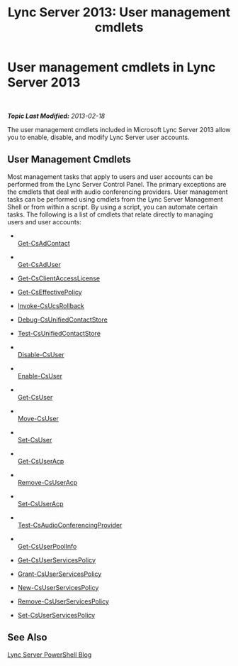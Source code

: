 ﻿---
title: 'Lync Server 2013: User management cmdlets'
TOCTitle: User management cmdlets
ms:assetid: 85312f3f-28e8-421c-b94c-e6ead1f5f755
ms:mtpsurl: https://technet.microsoft.com/en-us/library/Gg398677(v=OCS.15)
ms:contentKeyID: 48184702
ms.date: 07/23/2014
mtps_version: v=OCS.15
---

<div data-xmlns="http://www.w3.org/1999/xhtml">

<div class="topic" data-xmlns="http://www.w3.org/1999/xhtml" data-msxsl="urn:schemas-microsoft-com:xslt" data-cs="http://msdn.microsoft.com/en-us/">

<div data-asp="http://msdn2.microsoft.com/asp">

# User management cmdlets in Lync Server 2013

</div>

<div id="mainSection">

<div id="mainBody">

<span> </span>

_**Topic Last Modified:** 2013-02-18_

The user management cmdlets included in Microsoft Lync Server 2013 allow you to enable, disable, and modify Lync Server user accounts.

<div>

## User Management Cmdlets

Most management tasks that apply to users and user accounts can be performed from the Lync Server Control Panel. The primary exceptions are the cmdlets that deal with audio conferencing providers. User management tasks can be performed using cmdlets from the Lync Server Management Shell or from within a script. By using a script, you can automate certain tasks. The following is a list of cmdlets that relate directly to managing users and user accounts:

  - <span></span>  
    [Get-CsAdContact](https://docs.microsoft.com/en-us/powershell/module/skype/Get-CsAdContact)

<!-- end list -->

  - <span></span>  
    [Get-CsAdUser](https://docs.microsoft.com/en-us/powershell/module/skype/Get-CsAdUser)

<!-- end list -->

  - [Get-CsClientAccessLicense](https://docs.microsoft.com/en-us/powershell/module/skype/Get-CsClientAccessLicense)

<!-- end list -->

  - [Get-CsEffectivePolicy](https://docs.microsoft.com/en-us/powershell/module/skype/Get-CsEffectivePolicy)

<!-- end list -->

  - [Invoke-CsUcsRollback](https://docs.microsoft.com/en-us/powershell/module/skype/Invoke-CsUcsRollback)

<!-- end list -->

  - [Debug-CsUnifiedContactStore](https://docs.microsoft.com/en-us/powershell/module/skype/Debug-CsUnifiedContactStore)

  - [Test-CsUnifiedContactStore](https://docs.microsoft.com/en-us/powershell/module/skype/Test-CsUnifiedContactStore)

<!-- end list -->

  - <span></span>  
    [Disable-CsUser](https://docs.microsoft.com/en-us/powershell/module/skype/Disable-CsUser)

  - <span></span>  
    [Enable-CsUser](https://docs.microsoft.com/en-us/powershell/module/skype/Enable-CsUser)

  - <span></span>  
    [Get-CsUser](https://docs.microsoft.com/en-us/powershell/module/skype/Get-CsUser)

  - <span></span>  
    [Move-CsUser](https://docs.microsoft.com/en-us/powershell/module/skype/Move-CsUser)

  - <span></span>  
    [Set-CsUser](https://docs.microsoft.com/en-us/powershell/module/skype/Set-CsUser)

<!-- end list -->

  - <span></span>  
    [Get-CsUserAcp](https://docs.microsoft.com/en-us/powershell/module/skype/Get-CsUserAcp)

  - <span></span>  
    [Remove-CsUserAcp](https://docs.microsoft.com/en-us/powershell/module/skype/Remove-CsUserAcp)

  - <span></span>  
    [Set-CsUserAcp](https://docs.microsoft.com/en-us/powershell/module/skype/Set-CsUserAcp)

  - <span></span>  
    [Test-CsAudioConferencingProvider](https://docs.microsoft.com/en-us/powershell/module/skype/Test-CsAudioConferencingProvider)

<!-- end list -->

  - <span></span>  
    [Get-CsUserPoolInfo](https://docs.microsoft.com/en-us/powershell/module/skype/Get-CsUserPoolInfo)

<!-- end list -->

  - [Get-CsUserServicesPolicy](https://docs.microsoft.com/en-us/powershell/module/skype/Get-CsUserServicesPolicy)

  - [Grant-CsUserServicesPolicy](https://docs.microsoft.com/en-us/powershell/module/skype/Grant-CsUserServicesPolicy)

  - [New-CsUserServicesPolicy](https://docs.microsoft.com/en-us/powershell/module/skype/New-CsUserServicesPolicy)

  - [Remove-CsUserServicesPolicy](https://docs.microsoft.com/en-us/powershell/module/skype/Remove-CsUserServicesPolicy)

  - [Set-CsUserServicesPolicy](https://docs.microsoft.com/en-us/powershell/module/skype/Set-CsUserServicesPolicy)

</div>

<div>

## See Also


[Lync Server PowerShell Blog](http://go.microsoft.com/fwlink/p/?linkid=203150)  
  

</div>

</div>

<span> </span>

</div>

</div>

</div>


